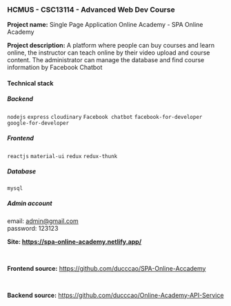 ### HCMUS - CSC13114 - Advanced Web Dev Course

**Project name:** Single Page Application Online Academy - SPA Online Academy

**Project description:** A platform where people can buy courses and learn online, the instructor can teach online by their video upload and course content. The administrator can manage the database and find course information by Facebook Chatbot

#### Technical stack

##### Backend

`nodejs`
`express`
`cloudinary`
`Facebook chatbot`
`facebook-for-developer`
`google-for-developer`

##### Frontend

`reactjs`
`material-ui`
`redux`
`redux-thunk`

##### Database

`mysql`

##### Admin account <br/>

email: admin@gmail.com <br/>
password: 123123 <br/>

**Site: https://spa-online-academy.netlify.app/**

<br/>

**Frontend source:** https://github.com/ducccao/SPA-Online-Accademy

<br/>

**Backend source:** https://github.com/ducccao/Online-Academy-API-Service
